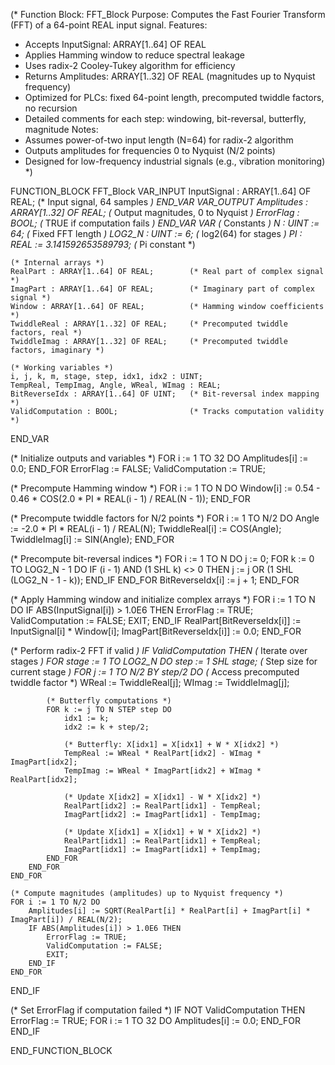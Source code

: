 (* Function Block: FFT_Block
   Purpose: Computes the Fast Fourier Transform (FFT) of a 64-point REAL input signal.
   Features:
   - Accepts InputSignal: ARRAY[1..64] OF REAL
   - Applies Hamming window to reduce spectral leakage
   - Uses radix-2 Cooley-Tukey algorithm for efficiency
   - Returns Amplitudes: ARRAY[1..32] OF REAL (magnitudes up to Nyquist frequency)
   - Optimized for PLCs: fixed 64-point length, precomputed twiddle factors, no recursion
   - Detailed comments for each step: windowing, bit-reversal, butterfly, magnitude
   Notes:
   - Assumes power-of-two input length (N=64) for radix-2 algorithm
   - Outputs amplitudes for frequencies 0 to Nyquist (N/2 points)
   - Designed for low-frequency industrial signals (e.g., vibration monitoring)
*)

FUNCTION_BLOCK FFT_Block
VAR_INPUT
    InputSignal : ARRAY[1..64] OF REAL;     (* Input signal, 64 samples *)
END_VAR
VAR_OUTPUT
    Amplitudes : ARRAY[1..32] OF REAL;      (* Output magnitudes, 0 to Nyquist *)
    ErrorFlag : BOOL;                       (* TRUE if computation fails *)
END_VAR
VAR
    (* Constants *)
    N : UINT := 64;                         (* Fixed FFT length *)
    LOG2_N : UINT := 6;                     (* log2(64) for stages *)
    PI : REAL := 3.141592653589793;         (* Pi constant *)
    
    (* Internal arrays *)
    RealPart : ARRAY[1..64] OF REAL;        (* Real part of complex signal *)
    ImagPart : ARRAY[1..64] OF REAL;        (* Imaginary part of complex signal *)
    Window : ARRAY[1..64] OF REAL;          (* Hamming window coefficients *)
    TwiddleReal : ARRAY[1..32] OF REAL;     (* Precomputed twiddle factors, real *)
    TwiddleImag : ARRAY[1..32] OF REAL;     (* Precomputed twiddle factors, imaginary *)
    
    (* Working variables *)
    i, j, k, m, stage, step, idx1, idx2 : UINT;
    TempReal, TempImag, Angle, WReal, WImag : REAL;
    BitReverseIdx : ARRAY[1..64] OF UINT;   (* Bit-reversal index mapping *)
    ValidComputation : BOOL;                (* Tracks computation validity *)
END_VAR

(* Initialize outputs and variables *)
FOR i := 1 TO 32 DO
    Amplitudes[i] := 0.0;
END_FOR
ErrorFlag := FALSE;
ValidComputation := TRUE;

(* Precompute Hamming window *)
FOR i := 1 TO N DO
    Window[i] := 0.54 - 0.46 * COS(2.0 * PI * REAL(i - 1) / REAL(N - 1));
END_FOR

(* Precompute twiddle factors for N/2 points *)
FOR i := 1 TO N/2 DO
    Angle := -2.0 * PI * REAL(i - 1) / REAL(N);
    TwiddleReal[i] := COS(Angle);
    TwiddleImag[i] := SIN(Angle);
END_FOR

(* Precompute bit-reversal indices *)
FOR i := 1 TO N DO
    j := 0;
    FOR k := 0 TO LOG2_N - 1 DO
        IF (i - 1) AND (1 SHL k) <> 0 THEN
            j := j OR (1 SHL (LOG2_N - 1 - k));
        END_IF
    END_FOR
    BitReverseIdx[i] := j + 1;
END_FOR

(* Apply Hamming window and initialize complex arrays *)
FOR i := 1 TO N DO
    IF ABS(InputSignal[i]) > 1.0E6 THEN
        ErrorFlag := TRUE;
        ValidComputation := FALSE;
        EXIT;
    END_IF
    RealPart[BitReverseIdx[i]] := InputSignal[i] * Window[i];
    ImagPart[BitReverseIdx[i]] := 0.0;
END_FOR

(* Perform radix-2 FFT if valid *)
IF ValidComputation THEN
    (* Iterate over stages *)
    FOR stage := 1 TO LOG2_N DO
        step := 1 SHL stage;    (* Step size for current stage *)
        FOR j := 1 TO N/2 BY step/2 DO
            (* Access precomputed twiddle factor *)
            WReal := TwiddleReal[j];
            WImag := TwiddleImag[j];
            
            (* Butterfly computations *)
            FOR k := j TO N STEP step DO
                idx1 := k;
                idx2 := k + step/2;
                
                (* Butterfly: X[idx1] = X[idx1] + W * X[idx2] *)
                TempReal := WReal * RealPart[idx2] - WImag * ImagPart[idx2];
                TempImag := WReal * ImagPart[idx2] + WImag * RealPart[idx2];
                
                (* Update X[idx2] = X[idx1] - W * X[idx2] *)
                RealPart[idx2] := RealPart[idx1] - TempReal;
                ImagPart[idx2] := ImagPart[idx1] - TempImag;
                
                (* Update X[idx1] = X[idx1] + W * X[idx2] *)
                RealPart[idx1] := RealPart[idx1] + TempReal;
                ImagPart[idx1] := ImagPart[idx1] + TempImag;
            END_FOR
        END_FOR
    END_FOR
    
    (* Compute magnitudes (amplitudes) up to Nyquist frequency *)
    FOR i := 1 TO N/2 DO
        Amplitudes[i] := SQRT(RealPart[i] * RealPart[i] + ImagPart[i] * ImagPart[i]) / REAL(N/2);
        IF ABS(Amplitudes[i]) > 1.0E6 THEN
            ErrorFlag := TRUE;
            ValidComputation := FALSE;
            EXIT;
        END_IF
    END_FOR
END_IF

(* Set ErrorFlag if computation failed *)
IF NOT ValidComputation THEN
    ErrorFlag := TRUE;
    FOR i := 1 TO 32 DO
        Amplitudes[i] := 0.0;
    END_FOR
END_IF

END_FUNCTION_BLOCK
